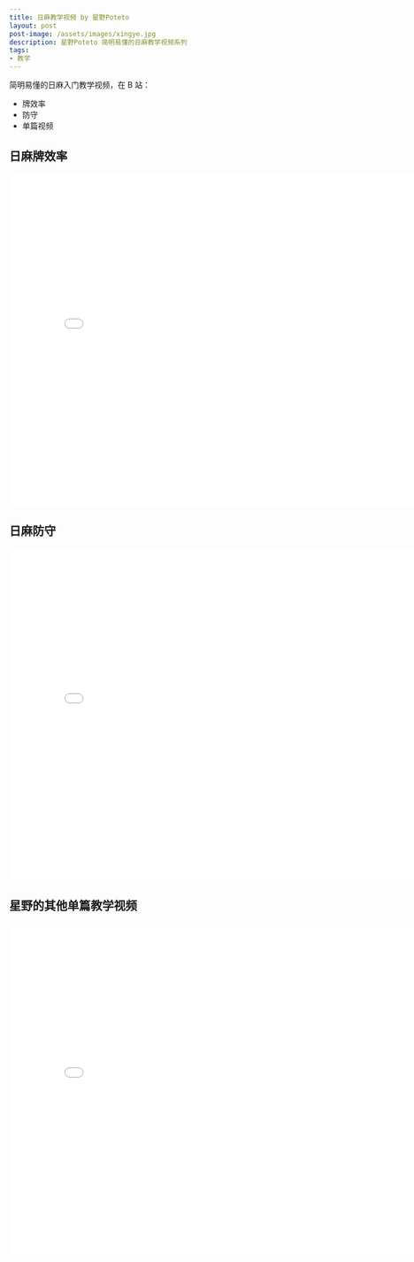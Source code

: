 ```yaml
---
title: 日麻教学视频 by 星野Poteto
layout: post
post-image: /assets/images/xingye.jpg
description: 星野Poteto 简明易懂的日麻教学视频系列
tags:
- 教学
---
```

简明易懂的日麻入门教学视频，在 B 站：
* 牌效率
* 防守
* 单篇视频


## 日麻牌效率
<iframe width="800" height="600" src="//player.bilibili.com/player.html?bvid=BV1yU4y1b7bs" scrolling="no" border="0" frameborder="no" framespacing="0" allowfullscreen="true"> </iframe>

## 日麻防守
<iframe width="800" height="600" src="//player.bilibili.com/player.html?bvid=BV1Sq4y1r7SM" scrolling="no" border="0" frameborder="no" framespacing="0" allowfullscreen="true"> </iframe>

## 星野的其他单篇教学视频
<iframe width="800" height="600" src="//player.bilibili.com/player.html?bvid=BV1kQ4y1k7XZ" scrolling="no" border="0" frameborder="no" framespacing="0" allowfullscreen="true"> </iframe>